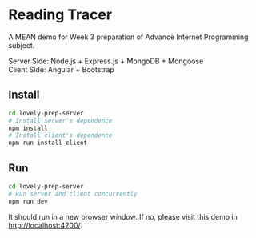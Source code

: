 # Reading Tracer
A MEAN demo for Week 3 preparation of Advance Internet Programming subject.

Server Side: Node.js + Express.js + MongoDB + Mongoose  
Client Side: Angular + Bootstrap

## Install

```bash
cd lovely-prep-server
# Install server's dependence
npm install
# Install client's dependence
npm run install-client
```

## Run
```bash
cd lovely-prep-server
# Run server and client concurrently
npm run dev
```

It should run in a new browser window. If no, please visit this demo in [http://localhost:4200/](http://localhost:4200/).
